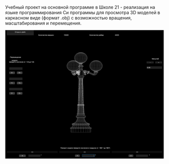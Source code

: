 Учебный проект на основной программе в Школе 21 - реализация на языке программирования Си программы для просмотра 3D моделей в каркасном виде (формат .obj) с возможностью вращения, масштабирования и перемещения.

![3DViewer](images/viewer.png)

